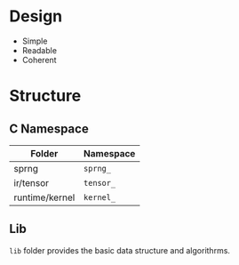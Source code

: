 # Design

* Simple
* Readable
* Coherent

# Structure

## C Namespace

| Folder          | Namespace   |
| --------------- | ----------- |
| sprng           | `sprng_`    |
| ir/tensor       | `tensor_`   |
| runtime/kernel  | `kernel_`   |

## Lib

`lib` folder provides the basic data structure and algorithrms.

